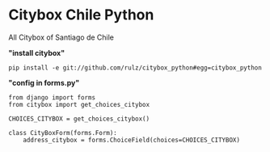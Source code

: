 Citybox Chile Python
==============

All Citybox of Santiago de Chile

**"install citybox"**
```
pip install -e git://github.com/rulz/citybox_python#egg=citybox_python
```

**"config in forms.py"**
```
from django import forms
from citybox import get_choices_citybox

CHOICES_CITYBOX = get_choices_citybox()

class CityBoxForm(forms.Form):
	address_citybox = forms.ChoiceField(choices=CHOICES_CITYBOX)

```

